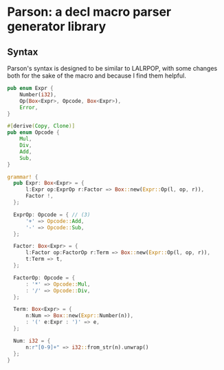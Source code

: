 # Parson: a decl macro parser generator library

## Syntax

Parson's syntax is designed to be similar to LALRPOP, with some changes both
for the sake of the macro and because I find them helpful.

```rust
pub enum Expr {
    Number(i32),
    Op(Box<Expr>, Opcode, Box<Expr>),
    Error,
}

#[derive(Copy, Clone)]
pub enum Opcode {
    Mul,
    Div,
    Add,
    Sub,
}

grammar! {
  pub Expr: Box<Expr> = {
      l:Expr op:ExprOp r:Factor => Box::new(Expr::Op(l, op, r)),
      Factor !,
  };

  ExprOp: Opcode = { // (3)
      '+' => Opcode::Add,
      '-' => Opcode::Sub,
  };

  Factor: Box<Expr> = {
      l:Factor op:FactorOp r:Term => Box::new(Expr::Op(l, op, r)),
      t:Term => t,
  };

  FactorOp: Opcode = {
      : '*' => Opcode::Mul,
      : '/' => Opcode::Div,
  };

  Term: Box<Expr> = {
      n:Num => Box::new(Expr::Number(n)),
      : '(' e:Expr : ')' => e,
  };

  Num: i32 = {
      n:r"[0-9]+" => i32::from_str(n).unwrap()
  };
}

```
